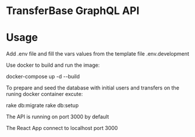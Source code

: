 # TransferBase GraphQL API

# Usage
  Add .env file and fill the vars values from the template file 
  .env.development

  Use docker to build and run the image:
    
  docker-compose up -d --build

  To prepare and seed the database with initial users and transfers on the runing docker container excute:
  
  rake db:migrate
  rake db:setup 

  The API is running on port 3000 by default
  
  The React App connect to localhost port 3000
